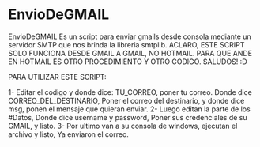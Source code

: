 # EnvioDeGMAIL
EnvioDeGMAIL Es un script para enviar gmails desde consola mediante un servidor SMTP que nos brinda la libreria smtplib.
ACLARO, ESTE SCRIPT SOLO FUNCIONA DESDE GMAIL A GMAIL, NO HOTMAIL. PARA QUE ANDE EN HOTMAIL ES OTRO PROCEDIMIENTO Y OTRO CODIGO.
SALUDOS! :D

PARA UTILIZAR ESTE SCRIPT:

1- Editar el codigo y donde dice: TU_CORREO, poner tu correo. Donde dice CORREO_DEL_DESTINARIO, Poner el correo del destinario, y donde      dice msg, ponen el mensaje que quieran enviar.
2- Luego editan la parte de los #Datos, Donde dice username y password, Poner sus credenciales de su GMAIL, y listo.
3- Por ultimo van a su consola de windows, ejecutan el archivo y listo, Ya enviaron el correo.
